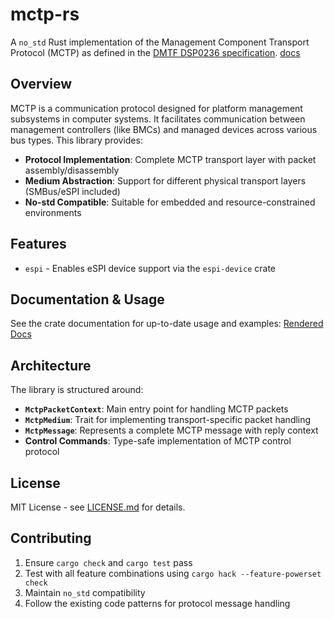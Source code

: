 # mctp-rs

A `no_std` Rust implementation of the Management Component Transport Protocol (MCTP) as defined in the [DMTF DSP0236 specification](https://www.dmtf.org/sites/default/files/standards/documents/DSP0236_1.3.3.pdf).
[docs](https://dymk.github.io/mctp-rs/)

## Overview

MCTP is a communication protocol designed for platform management subsystems in computer systems. It facilitates communication between management controllers (like BMCs) and managed devices across various bus types. This library provides:

- **Protocol Implementation**: Complete MCTP transport layer with packet assembly/disassembly
- **Medium Abstraction**: Support for different physical transport layers (SMBus/eSPI included)
- **No-std Compatible**: Suitable for embedded and resource-constrained environments

## Features

- `espi` - Enables eSPI device support via the `espi-device` crate


## Documentation & Usage

See the crate documentation for up-to-date usage and examples: [Rendered Docs](https://dymk.github.io/mctp-rs/)

## Architecture

The library is structured around:

- **`MctpPacketContext`**: Main entry point for handling MCTP packets
- **`MctpMedium`**: Trait for implementing transport-specific packet handling
- **`MctpMessage`**: Represents a complete MCTP message with reply context
- **Control Commands**: Type-safe implementation of MCTP control protocol


## License

MIT License - see [LICENSE.md](LICENSE.md) for details.

## Contributing

1. Ensure `cargo check` and `cargo test` pass
2. Test with all feature combinations using `cargo hack --feature-powerset check`
3. Maintain `no_std` compatibility
4. Follow the existing code patterns for protocol message handling
